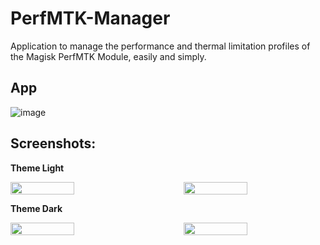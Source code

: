 # PerfMTK-Manager

Application to manage the performance and thermal limitation profiles of the Magisk PerfMTK Module, easily and simply.

## App

![image](https://github.com/JUANIMAN/PerfMTK-Manager/assets/84895566/5c6d2126-d4c0-4844-aea6-d22838e390ce)

## Screenshots:

**Theme Light**

<div style="display: flex; justify-content: space-between;">
    <img src="https://github.com/user-attachments/assets/4bb82420-961b-49bf-86f4-e9a4a7cd9d17" width="45%">
    <img src="https://github.com/user-attachments/assets/93aae80d-cef5-4a38-bd3c-cab9b77cc820" width="45%">
</div>

**Theme Dark**

<div style="display: flex; justify-content: space-between;">
    <img src="https://github.com/user-attachments/assets/663a5688-f2dd-429d-96a6-882ed99f09e7" width="45%">
    <img src="https://github.com/user-attachments/assets/16053b54-efd6-46b7-b8f5-6afb022db1b4" width="45%">
</div>
